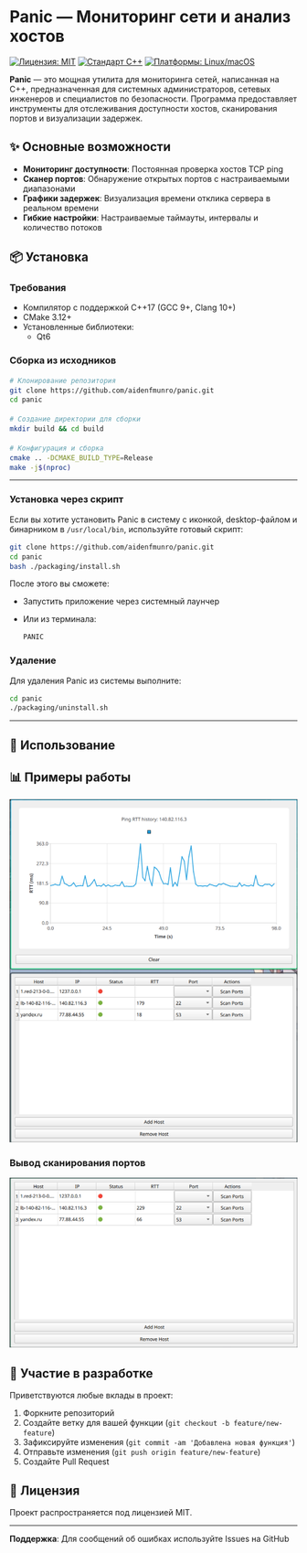 # Panic — Мониторинг сети и анализ хостов

[![Лицензия: MIT](https://img.shields.io/badge/License-MIT-yellow.svg)](https://opensource.org/licenses/MIT)
[![Стандарт C++](https://img.shields.io/badge/C++-17-blue.svg)](https://en.cppreference.com/)
[![Платформы: Linux/macOS](https://img.shields.io/badge/Платформа-Linux%20%7C%20macOS-lightgrey.svg)]()

**Panic** — это мощная утилита для мониторинга сетей, написанная на C++, предназначенная для системных администраторов, сетевых инженеров и специалистов по безопасности. Программа предоставляет инструменты для отслеживания доступности хостов, сканирования портов и визуализации задержек.

## ✨ Основные возможности

- **Мониторинг доступности**: Постоянная проверка хостов TCP ping
- **Сканер портов**: Обнаружение открытых портов с настраиваемыми диапазонами
- **Графики задержек**: Визуализация времени отклика сервера в реальном времени
- **Гибкие настройки**: Настраиваемые таймауты, интервалы и количество потоков

## 📦 Установка

### Требования

- Компилятор с поддержкой C++17 (GCC 9+, Clang 10+)
- CMake 3.12+
- Установленные библиотеки:
  - Qt6

### Сборка из исходников

```bash
# Клонирование репозитория
git clone https://github.com/aidenfmunro/panic.git
cd panic

# Создание директории для сборки
mkdir build && cd build

# Конфигурация и сборка
cmake .. -DCMAKE_BUILD_TYPE=Release
make -j$(nproc)
```

---

### Установка через скрипт

Если вы хотите установить Panic в систему с иконкой, desktop-файлом и бинарником в `/usr/local/bin`, используйте готовый скрипт:

```bash
git clone https://github.com/aidenfmunro/panic.git
cd panic
bash ./packaging/install.sh
```

После этого вы сможете:

* Запустить приложение через системный лаунчер
* Или из терминала:

  ```bash
  PANIC
  ```

### Удаление

Для удаления Panic из системы выполните:

```bash
cd panic
./packaging/uninstall.sh
```

---

## 🚀 Использование

## 📊 Примеры работы

![Пример интерфейса](docs/UX.png)

### Вывод сканирования портов

![Сканирование портов](docs/Port.png)

## 🤝 Участие в разработке

Приветствуются любые вклады в проект:
1. Форкните репозиторий
2. Создайте ветку для вашей функции (`git checkout -b feature/new-feature`)
3. Зафиксируйте изменения (`git commit -am 'Добавлена новая функция'`)
4. Отправьте изменения (`git push origin feature/new-feature`)
5. Создайте Pull Request

## 📜 Лицензия

Проект распространяется под лицензией MIT.

---
**Поддержка**: Для сообщений об ошибках используйте Issues на GitHub
